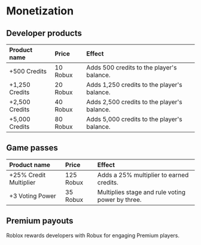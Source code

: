# Monetization
## Developer products
<table>
  <thead>
    <tr>
      <th align="left">Product name</th>
      <th align="left">Price</th>
      <th align="left">Effect</th>
    </tr>
  </thead>
  <tbody>
    <tr>
      <td>+500 Credits</td>
      <td>10 Robux</td>
      <td>Adds 500 credits to the player's balance.</td>
    </tr>
    <tr>
      <td>+1,250 Credits</td>
      <td>20 Robux</td>
      <td>Adds 1,250 credits to the player's balance.</td>
    </tr>
    <tr>
      <td>+2,500 Credits</td>
      <td>40 Robux</td>
      <td>Adds 2,500 credits to the player's balance.</td>
    </tr>
    <tr>
      <td>+5,000 Credits</td>
      <td>80 Robux</td>
      <td>Adds 5,000 credits to the player's balance.</td>
    </tr>
  </tbody>
</table>

## Game passes
<table>
  <thead>
    <tr>
      <th align="left">Product name</th>
      <th align="left">Price</th>
      <th align="left">Effect</th>
    </tr>
  </thead>
  <tbody>
    <tr>
      <td>+25% Credit Multiplier</td>
      <td>125 Robux</td>
      <td>Adds a 25% multiplier to earned credits.</td>
    </tr>
    <tr>
      <td>+3 Voting Power</td>
      <td>35 Robux</td>
      <td>Multiplies stage and rule voting power by three.</td>
    </tr>
  </tbody>
</table>

## Premium payouts
Roblox rewards developers with Robux for engaging Premium players. 
